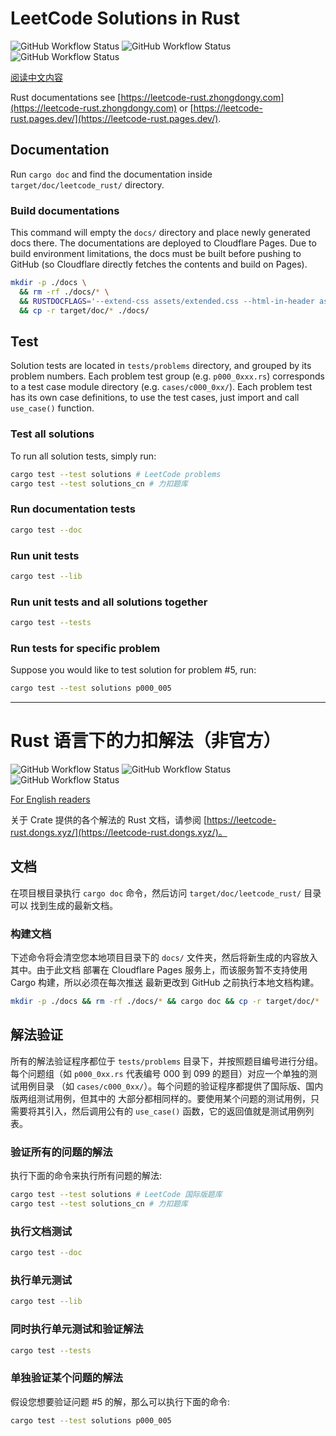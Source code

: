 # LeetCode Solutions in Rust

![GitHub Workflow Status](https://img.shields.io/github/actions/workflow/status/zhongdongy/leetcode_rust/doc_test.yml?label=Doctest&logo=github&style=plastic)
![GitHub Workflow Status](https://img.shields.io/github/actions/workflow/status/zhongdongy/leetcode_rust/solution_test.yml?label=LeetCode%20Solution%20Tests&logo=github&style=plastic)
![GitHub Workflow Status](https://img.shields.io/github/actions/workflow/status/zhongdongy/leetcode_rust/solution_test_cn.yml?label=力扣解法验证&logo=github&style=plastic)

[阅读中文内容](#rust-语言下的力扣解法非官方)

Rust documentations see [https://leetcode-rust.zhongdongy.com](https://leetcode-rust.zhongdongy.com) 
or [https://leetcode-rust.pages.dev/](https://leetcode-rust.pages.dev/).

## Documentation

Run `cargo doc` and find the documentation inside `target/doc/leetcode_rust/` directory. 

### Build documentations

This command will empty the `docs/` directory and place newly generated docs 
there. The documentations are deployed to Cloudflare Pages. Due to build 
environment limitations, the docs must be built before pushing to GitHub (so
Cloudflare directly fetches the contents and build on Pages).

```bash
mkdir -p ./docs \
  && rm -rf ./docs/* \
  && RUSTDOCFLAGS='--extend-css assets/extended.css --html-in-header assets/head.html --html-after-content assets/after-content.html' cargo doc \
  && cp -r target/doc/* ./docs/
```

## Test

Solution tests are located in `tests/problems` directory, and grouped by its 
problem numbers. Each problem test group (e.g. `p000_0xxx.rs`) corresponds to a
test case module directory (e.g. `cases/c000_0xx/`). Each problem test has its
own case definitions, to use the test cases, just import and call `use_case()` 
function.

### Test all solutions

To run all solution tests, simply run:

```bash
cargo test --test solutions # LeetCode problems
cargo test --test solutions_cn # 力扣题库
```

### Run documentation tests

```bash
cargo test --doc
```

### Run unit tests

```bash
cargo test --lib
```

### Run unit tests and all solutions together

```bash
cargo test --tests
```

### Run tests for specific problem

Suppose you would like to test solution for problem #5, run:

```bash
cargo test --test solutions p000_005
```


---

# Rust 语言下的力扣解法（非官方）

![GitHub Workflow Status](https://img.shields.io/github/actions/workflow/status/zhongdongy/leetcode_rust/doc_test.yml?label=文档测试&logo=github&style=plastic)
![GitHub Workflow Status](https://img.shields.io/github/actions/workflow/status/zhongdongy/leetcode_rust/solution_test.yml?label=LeetCode%20Solution%20Tests&logo=github&style=plastic)
![GitHub Workflow Status](https://img.shields.io/github/actions/workflow/status/zhongdongy/leetcode_rust/solution_test_cn.yml?label=力扣解法验证&=github&style=plastic)

[For English readers](#leetcode-solutions-in-rust)

关于 Crate 提供的各个解法的 Rust 文档，请参阅 [https://leetcode-rust.dongs.xyz/](https://leetcode-rust.dongs.xyz/)。

## 文档

在项目根目录执行 `cargo doc` 命令，然后访问 `target/doc/leetcode_rust/` 目录可以
找到生成的最新文档。

### 构建文档

下述命令将会清空您本地项目目录下的 `docs/` 文件夹，然后将新生成的内容放入其中。由于此文档
部署在 Cloudflare Pages 服务上，而该服务暂不支持使用 Cargo 构建，所以必须在每次推送
最新更改到 GitHub 之前执行本地文档构建。

```bash
mkdir -p ./docs && rm -rf ./docs/* && cargo doc && cp -r target/doc/* ./docs/
```

## 解法验证

所有的解法验证程序都位于 `tests/problems` 目录下，并按照题目编号进行分组。
每个问题组（如 `p000_0xx.rs` 代表编号 000 到 099 的题目）对应一个单独的测试用例目录
（如 `cases/c000_0xx/`）。每个问题的验证程序都提供了国际版、国内版两组测试用例，但其中的
大部分都相同样的。要使用某个问题的测试用例，只需要将其引入，然后调用公有的 `use_case()` 
函数，它的返回值就是测试用例列表。

### 验证所有的问题的解法

执行下面的命令来执行所有问题的解法:

```bash
cargo test --test solutions # LeetCode 国际版题库
cargo test --test solutions_cn # 力扣题库
```

### 执行文档测试

```bash
cargo test --doc
```

### 执行单元测试

```bash
cargo test --lib
```

### 同时执行单元测试和验证解法

```bash
cargo test --tests
```

### 单独验证某个问题的解法

假设您想要验证问题 #5 的解，那么可以执行下面的命令:

```bash
cargo test --test solutions p000_005
```
